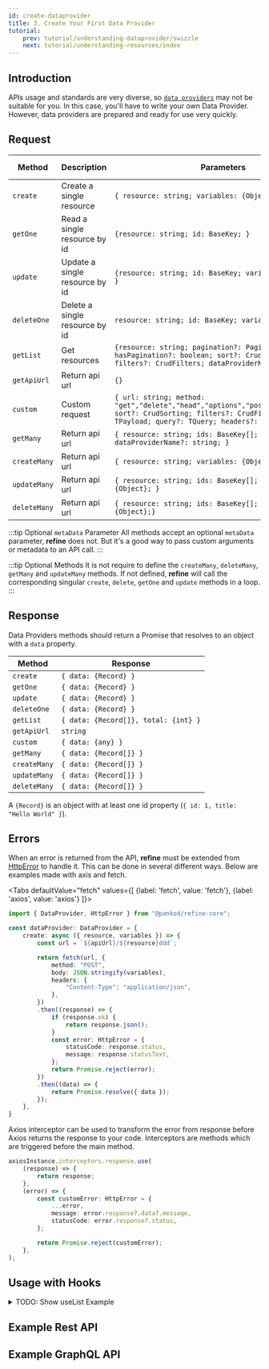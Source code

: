 ```yaml
---
id: create-dataprovider
title: 3. Create Your First Data Provider
tutorial:
    prev: tutorial/understanding-dataprovider/swizzle
    next: tutorial/understanding-resources/index
---
```


## Introduction

APIs usage and standards are very diverse, so [`data providers`](#) may not be suitable for you. 
In this case, you'll have to write your own Data Provider. 
However, data providers are prepared and ready for use very quickly.

## Request

| Method       | Description                    | Parameters                                                                                                                                                                     | Is Required |
| ------------ | ------------------------------ | ------------------------------------------------------------------------------------------------------------------------------------------------------------------------------ | ----------- |
| `create`     | Create a single resource       | `{ resource: string; variables: {Object}; }`                                                                                                                                   | true        |
| `getOne`     | Read a single resource by id   | `{resource: string; id: BaseKey; }`                                                                                                                                            | true        |
| `update`     | Update a single resource by id | `{resource: string; id: BaseKey; variables: {Object}; }`                                                                                                                       | true        |
| `deleteOne`  | Delete a single resource by id | `resource: string; id: BaseKey; variables?: {Object};`                                                                                                                         | true        |
| `getList`    | Get resources                  | `{resource: string; pagination?: Pagination; hasPagination?: boolean; sort?: CrudSorting; filters?: CrudFilters; dataProviderName?: string;}`                                  | true        |
| `getApiUrl`  | Return api url                 | `{}`                                                                                                                                                                           | true        |
| `custom`     | Custom request                 | `{ url: string; method: "get","delete","head","options","post","put","patch"; sort?: CrudSorting; filters?: CrudFilter[]; payload?: TPayload; query?: TQuery; headers?: {}; }` | false       |
| `getMany`    | Return api url                 | `{ resource: string; ids: BaseKey[]; dataProviderName?: string; }`                                                                                                             | false       |
| `createMany` | Return api url                 | `{ resource: string; variables: {Object}[]; }`                                                                                                                                 | false       |
| `updateMany` | Return api url                 | `{ resource: string; ids: BaseKey[]; variables: {Object}; }`                                                                                                                   | false       |
| `deleteMany` | Return api url                 | `{ resource: string; ids: BaseKey[]; variables?: {Object};}`                                                                                                                   | false       |

:::tip Optional `metaData` Parameter
All methods accept an optional `metaData` parameter, **refine** does not. 
But it's a good way to pass custom arguments or metadata to an API call.
:::

:::tip Optional Methods
It is not require to define the `createMany`, `deleteMany`, `getMany` and `updateMany` methods. 
If not defined, **refine** will call the corresponding singular `create`, `delete`, `getOne` and `update` methods in a loop.
:::

## Response

Data Providers methods should return a Promise that resolves to an object with a `data` property.

| Method       | Response                             |
| ------------ | ------------------------------------ |
| `create`     | `{ data: {Record} }`                 |
| `getOne`     | `{ data: {Record} }`                 |
| `update`     | `{ data: {Record} }`                 |
| `deleteOne`  | `{ data: {Record} }`                 |
| `getList`    | `{ data: {Record[]}, total: {int} }` |
| `getApiUrl`  | `string`                             |
| `custom`     | `{ data: {any} }`                    |
| `getMany`    | `{ data: {Record[]} }`               |
| `createMany` | `{ data: {Record[]} }`               |
| `updateMany` | `{ data: {Record[]} }`               |
| `deleteMany` | `{ data: {Record[]} }`               |

A `{Record}` is an object with at least one id property (`{ id: 1, title: "Hello World" }`).

## Errors

When an error is returned from the API, **refine** must be extended from [HttpError](../../../../packages/core/src/interfaces/HttpError.ts) to handle it. 
This can be done in several different ways. Below are examples made with axis and fetch.

<Tabs
    defaultValue="fetch"
    values={[
        {label: 'fetch', value: 'fetch'},
        {label: 'axios', value: 'axios'}
    ]}>
<TabItem value="fetch">

```ts title=dataProvider.ts
import { DataProvider, HttpError } from "@pankod/refine-core";

const dataProvider: DataProvider = {
    create: async ({ resource, variables }) => {
        const url = `${apiUrl}/${resource}ddd`;

        return fetch(url, {
            method: "POST",
            body: JSON.stringify(variables),
            headers: {
                "Content-Type": "application/json",
            },
        })
        .then((response) => {
            if (response.ok) {
                return response.json();
            }
            const error: HttpError = {
                statusCode: response.status,
                message: response.statusText,
            };
            return Promise.reject(error);
        })
        .then((data) => {
            return Promise.resolve({ data });
        });
    },
}
```
</TabItem>
<TabItem value="axios">

Axios interceptor can be used to transform the error from response before Axios returns the response to your code. Interceptors are methods which are triggered before the main method. 

```ts title=dataProvider.ts
axiosInstance.interceptors.response.use(
    (response) => {
        return response;
    },
    (error) => {
        const customError: HttpError = {
            ...error,
            message: error.response?.data?.message,
            statusCode: error.response?.status,
        };

        return Promise.reject(customError);
    },
);
```
</TabItem>
</Tabs>

## Usage with Hooks

<details><summary>TODO: Show useList Example</summary>
<p>

```ts
// TODO: Examples of using these methods with hooks:

const { data } = useList({
    resource: "posts",
    config: {
        pagination: {
            current: 1,
            pageSize: 10,
        }
    }
});

console.log(data);
// { 
//     data: [
//         {
//             id: 1,
//             title: "Hello World",
//         },
//         {
//             id: 2,
//             title: "refine",
//         }
//     ], 
//     total: 50
// }
```

</p>
</details>


## Example Rest API
## Example GraphQL API

